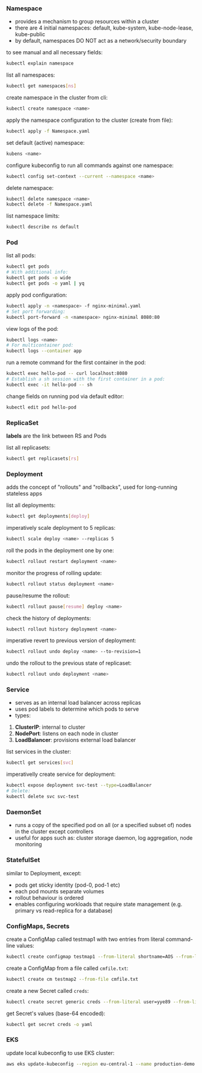### Namespace

- provides a mechanism to group resources within a cluster
- there are 4 initial namespaces: default, kube-system, kube-node-lease, kube-public
- by default, namespaces DO NOT act as a network/security boundary

to see manual and all necessary fields:
```bash
kubectl explain namespace
```

list all namespaces:
```bash
kubectl get namespaces[ns]
```

create namespace in the cluster from cli:
```bash
kubectl create namespace <name>
```

apply the namespace configuration to the cluster (create from file):
```bash
kubectl apply -f Namespace.yaml
```

set default (active) namespace:
```bash
kubens <name>
```

configure kubeconfig to run all commands against one namespace:
```bash
kubectl config set-context --current --namespace <name>
```

delete namespace:
```bash
kubectl delete namespace <name>
kubectl delete -f Namespace.yaml
```

list namespace limits:
```bash
kubectl describe ns default
```

### Pod

list all pods:
```bash
kubectl get pods
# With additional info:
kubectl get pods -o wide
kubectl get pods -o yaml | yq
```

apply pod configuration:
```bash
kubectl apply -n <namespace> -f nginx-minimal.yaml
# Set port forwarding:
kubectl port-forward -n <namespace> nginx-minimal 8080:80
```

view logs of the pod:
```bash
kubectl logs <name>
# For multicontainer pod:
kubectl logs --container app
```

run a remote command for the first container in the pod:
```bash
kubectl exec hello-pod -- curl localhost:8080
# Establish a sh session with the first container in a pod:
kubectl exec -it hello-pod -- sh
```

change fields on running pod via default editor:
```bash
kubectl edit pod hello-pod
```
### ReplicaSet

**labels** are the link between RS and Pods

list all replicasets:
```bash
kubectl get replicasets[rs]
```

### Deployment

adds the concept of "rollouts" and "rollbacks", used for long-running stateless apps

list all deployments:
```bash
kubectl get deployments[deploy]
```

imperatively scale deployment to 5 replicas:
```bash
kubectl scale deploy <name> --replicas 5
```

roll the pods in the deployment one by one:
```bash
kubectl rollout restart deployment <name>
```

monitor the progress of rolling update:
```bash
kubectl rollout status deployment <name>
```

pause/resume the rollout:
```bash
kubectl rollout pause[resume] deploy <name>
```

check the history of deployments:
```bash
kubectl rollout history deployment <name>
```

imperative revert to previous version of deployment:
```bash
kubectl rollout undo deploy <name> --to-revision=1
```

undo the rollout to the previous state of replicaset:
```bash
kubectl rollout undo deployment <name>
```

### Service

- serves as an internal load balancer across replicas
- uses pod labels to determine which pods to serve
- types:
1. **ClusterIP**: internal to cluster
2. **NodePort**: listens on each node in cluster
3. **LoadBalancer**: provisions external load balancer

list services in the cluster:
```bash
kubectl get services[svc]
```

imperativelly create service for deployment:
```bash
kubectl expose deployment svc-test --type=LoadBalancer
# Delete:
kubectl delete svc svc-test
```
### DaemonSet

- runs a copy of the specified pod on all (or a specified subset of) nodes in the cluster except controllers
- useful for apps such as: cluster storage daemon, log aggregation, node monitoring

### StatefulSet

similar to Deployment, except:
- pods get sticky identity (pod-0, pod-1 etc)
- each pod mounts separate volumes
- rollout behaviour is ordered
- enables configuring workloads that require state management (e.g. primary vs read-replica for a database)

### ConfigMaps, Secrets

create a ConfigMap called testmap1 with two entries from literal command-line values:
```bash
kubectl create configmap testmap1 --from-literal shortname=AOS --from-literal longname="Agents of Shield"
```

create a ConfigMap from a file called `cmfile.txt`:
```bash
kubectl create cm testmap2 --from-file cmfile.txt
```

create a new Secret called `creds`:
```bash
kubectl create secret generic creds --from-literal user=yye89 --from-literal pwd=Password123
```

get Secret's values (base-64 encoded):
```bash
kubectl get secret creds -o yaml
```

### EKS

update local kubeconfig to use EKS cluster:
```bash
aws eks update-kubeconfig --region eu-central-1 --name production-demo
```